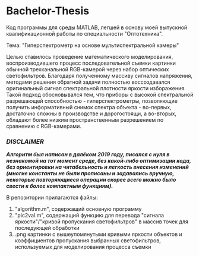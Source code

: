 # Bachelor-Thesis
Код программы для среды MATLAB, легшей в основу моей выпускной квалификационной работы по специальности "Оптотехника".

Тема: "Гиперспектрометр на основе мультиспектральной камеры"

Целью ставилось проведение математического моделирования, воспроизводившего процесс последовательной съемки картинки обычной трехканальной RGB-камерой через набор оптических светофильтров.
Благодаря полученному массиву сигналов напряжения, методами решения обратной задачи полностью воссоздавался оригинальный сигнал спектральной плотности яркости изборажения.
Такой подход обосновывался тем, что приборы с высокой спектральной разрешающей способностью - гиперспектрометры, позволяющие получить информативный снимок спектра объекта - во-первых, достаточно сложны в производстве и дорогостоящи, а во-вторых, обладают более низким пространственным разрешением по сравнению с RGB-камерами. 

### ***DISCLAIMER*** ###
***Алгоритм был написан в далёком 2019 году, писался с нуля в незнакомой на тот момент среде, без какой-либо оптимизации кода, без ориентировки на читабельность и легкость внесения изменений (многие константы не были прописаны и задавались вручную, некоторые повторяющиеся операции скорее всего можно было свести к более компактным функциям).***

В репозитории прилагаются файлы: 
1) "algorithm.m", содержащий основную программу
2) "pic2val.m", содержащий функцию для перевода "сигнала яркости"/"кривой пропускания светофильтров" в массив точек для последующей обработки
3) .png картинки с вышеупомянутыми кривыми яркости объектов и коэффициентов пропускания выбранных светофильтров, используемых для моделирования процесса съемки
